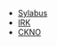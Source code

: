 - [Sylabus](https://sylabus.upwr.edu.pl/pl/6/2/4/5/41)
- [IRK](https://irk.upwr.edu.pl/pl/profile/)
- [CKNO](https://www.ckno.upwr.edu.pl/c21l)
